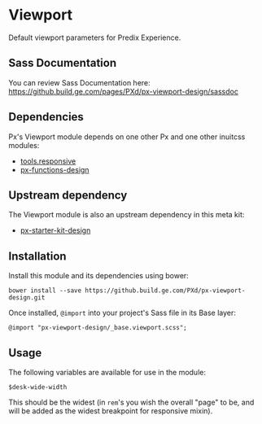 # Viewport

Default viewport parameters for Predix Experience.

## Sass Documentation

You can review Sass Documentation here: https://github.build.ge.com/pages/PXd/px-viewport-design/sassdoc

## Dependencies

Px's Viewport module depends on one other Px and one other inuitcss modules:

* [tools.responsive](https://github.com/inuitcss/tools.responsive)
* [px-functions-design](https://github.build.ge.com/PXd/px-functions-design)

## Upstream dependency

The Viewport module is also an upstream dependency in this meta kit:

* [px-starter-kit-design](https://github.build.ge.com/PXd/px-starter-kit-design)

## Installation

Install this module and its dependencies using bower:

    bower install --save https://github.build.ge.com/PXd/px-viewport-design.git

Once installed, `@import` into your project's Sass file in its Base layer:

    @import "px-viewport-design/_base.viewport.scss";

## Usage

The following variables are available for use in the module:

    $desk-wide-width

This should be the widest (in `rem`'s you wish the overall "page" to be, and will be added as the widest breakpoint for responsive mixin).
